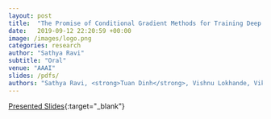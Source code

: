 ```yaml
---
layout: post
title:  "The Promise of Conditional Gradient Methods for Training Deep Models"
date:   2019-09-12 22:20:59 +00:00
image: /images/logo.png
categories: research
author: "Sathya Ravi"
subtitle: "Oral"
venue: "AAAI"
slides: /pdfs/
authors: "Sathya Ravi, <strong>Tuan Dinh</strong>, Vishnu Lokhande, Vikas Singh"
---
```

[Presented Slides](){:target="_blank"}

